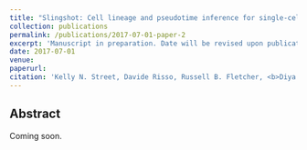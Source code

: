 ```yaml
---
title: "Slingshot: Cell lineage and pseudotime inference for single-cell transcriptomics (in preparation)"
collection: publications
permalink: /publications/2017-07-01-paper-2
excerpt: 'Manuscript in preparation. Date will be revised upon publication.'
date: 2017-07-01
venue: 
paperurl: 
citation: 'Kelly N. Street, Davide Risso, Russell B. Fletcher, <b>Diya Das</b>, John Ngai, Nir Yosef, Elizabeth Purdom, Sandrine Dudoit. Slingshot: Cell lineage and pseudotime inference for single-cell transcriptomics. Manuscript in preparation.'
---
```


## Abstract
Coming soon.

